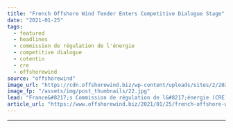 ```yaml
---
title: "French Offshore Wind Tender Enters Competitive Dialogue Stage"
date: "2021-01-25"
tags: 
  - featured
  - headlines
  - commission de régulation de l'énergie
  - competitive dialogue
  - cotentin
  - cre
  - offshorewind
source: "offshorewind"
image_url: "https://cdn.offshorewind.biz/wp-content/uploads/sites/2/2021/01/25125007/French-Offshore-Wind-Tender-Enters-Competitive-Dialogue-Stage.jpg"
image_fp: "/assets/img/post_thumbnails/22.jpg"
lead: "France&#8217;s Commission de régulation de l&#8217;énergie (CRE) has opened a competitive dialogue process towards"
article_url: "https://www.offshorewind.biz/2021/01/25/french-offshore-wind-tender-enters-competitive-dialogue-stage/"
---
```


---
